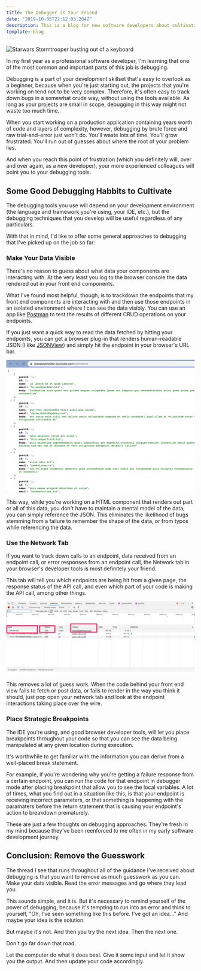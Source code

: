 ```yaml
---
title: The Debugger is Your Friend
date: "2019-10-05T22:12:03.284Z"
description: This is a blog for new software developers about cultivating good debugging habits.
template: blog
---
```


![Starwars Stormtrooper busting out of a keyboard](https://images.unsplash.com/photo-1544816565-aa8c1166648f?ixlib=rb-1.2.1&ixid=eyJhcHBfaWQiOjEyMDd9&auto=format&fit=crop&w=1350&q=80)

In my first year as a professional software developer, I'm learning that one of the most common and important parts of this job is debugging.

Debugging is a part of your development skillset that's easy to overlook as a beginner, because when you're just starting out, the projects that you're working on tend not to be very complex. Therefore, it's often easy to track down bugs in a somewhat crude way, without using the tools available. As long as your projects are small in scope, debugging in this way might not waste too much time.

When you start working on a production application containing years worth of code and layers of complexity, however, debugging by brute force and raw trial-and-error just won't do. You'll waste lots of time. You'll grow frustrated. You'll run out of guesses about where the root of your problem lies.

And when you reach this point of frustration (which you definitely will, over and over again, as a new developer), your more experienced colleagues will point you to your debugging tools.

## Some Good Debugging Habbits to Cultivate

The debugging tools you use will depend on your development environment (the language and framework you're using, your IDE, etc.), but the debugging techniques that you develop will be useful regardless of any particulars.

With that in mind, I'd like to offer some general approaches to debugging that I've picked up on the job so far:

### Make Your Data Visible

There's no reason to guess about what data your components are interacting with. At the very least you log to the browser console the data rendered out in your front end components.

What I've found most helpful, though, is to trackdown the endpoints that my front end components are interacting with and then use those endpoints in an isolated environment where I can see the data visibly. You can use an app like [Postman](https://www.getpostman.com/) to test the results of different CRUD operations on your endpoints. 

If you just want a quick way to read the data fetched by hitting your endpoints, you can get a browser plug-in that renders human-readable JSON (I like [JSONView](https://chrome.google.com/webstore/detail/jsonview/gmegofmjomhknnokphhckolhcffdaihd?hl=en)) and simply hit the endpoint in your browser's URL bar. 

![An example of some JSON rendered with the JSONView plug-in](./json.png)

This way, while you're working on a HTML component that renders out part or all of this data, you don't have to maintain a mental model of the data; you can simply reference the JSON. This eliminates the likelihood of bugs stemming from a failure to remember the shape of the data, or from typos while referencing the data.

### Use the Network Tab

If you want to track down calls to an endpoint, data received from an endpoint call, or error responses from an endpoint call, the Network tab in your browser's developer tools is most definitely your friend. 

This tab will tell you which endpoints are being hit from a given page, the response status of the API call, and even which part of your code is making the API call, among other things.

![The Network tab displaying endpoint and response data](./network.png)

This removes a lot of guess work. When the code behind your front end view fails to fetch or post data, or fails to render in the way you think it should, just pop open your network tab and look at the endpoint interactions taking place over the wire.

### Place Strategic Breakpoints

The IDE you're using, and good browser developer tools, will let you place breakpoints throughout your code so that you can see the data being manipulated at any given location during execution.

It's worthwhile to get familiar with the information you can derive from a well-placed break statement.

For example, if you're wondering why you're getting a failure response from a certain endpoint, you can run the code for that endpoint in debugger mode after placing breakpoint that allow you to see the local variables. A lot of times, what you find out in a situation like this, is that your endpoint is receiving incorrect parameters, or that something is happening with the paramaters before the return statement that is causing your endpoint's action to breakdown prematurely.

These are just a few thoughts on debugging approaches. They're fresh in my mind because they've been reenforced to me often in my early software development journey.

## Conclusion: Remove the Guesswork

The thread I see that runs throughout all of the guidance I've received about debugging is that you want to remove as much guesswork as you can. Make your data visible. Read the error messages and go where they lead you. 

This sounds simple, and it is. But it's necessary to remind yourself of the power of debugging, because it's tempting to run into an error and think to yourself, "Oh, I've seen something like this before. I've got an idea..." And maybe your idea is the solution.

But maybe it's not. And then you try the next idea. Then the next one. 

Don't go far down that road. 

Let the computer do what it does best. Give it some input and let it show you the output. And then update your code accordingly.